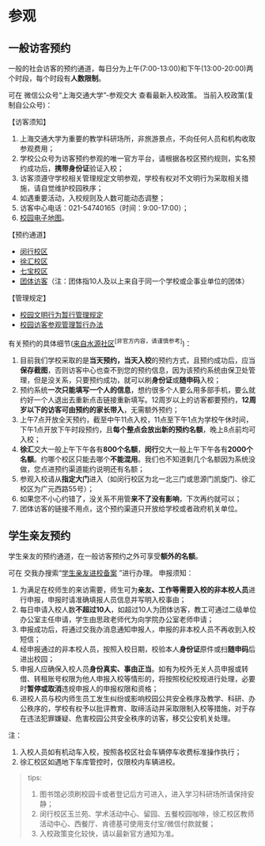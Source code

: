 # 参观

## 一般访客预约

一般的社会访客的预约通道，每日分为上午(7:00-13:00)和下午(13:00-20:00)两个时段，每个时段有**人数限制**。

可在 微信公众号“上海交通大学”-参观交大 查看最新入校政策。
当前入校政策(复制自公众号)：


【访客须知】
1. 上海交通大学为重要的教学科研场所，非旅游景点，不向任何人员和机构收取参观费用；
2. 学校公众号为访客预约参观的唯一官方平台，请根据各校区预约规则，实名预约成功后，**携带身份证**验证入校；
3. 访客须遵守学校相关管理规定文明参观，学校有权对不文明行为采取相关措施，请自觉维护校园秩序；
4. 如遇重要活动，入校规则及人数可能动态调整；
5. 访客中心电话：021-54740165（时间：9:00-17:00）；
6. [校园电子地图](https://map.sjtu.edu.cn)。

【预约通道】
* [闵行校区](https://sjtu.cn/vreg/mh)
* [徐汇校区](https://sjtu.cn/vreg/xh)
* [七宝校区](https://sjtu.cn/vreg/qb)
* [团体访客](https://hellocampus.sjtu.edu.cn/)（注：团体指10人及以上来自于同一个学校或企事业单位的团体）

【管理规定】
* [校园文明行为暂行管理规定](https://xygl.sjtu.edu.cn/?m=module_g_article.ui_portal.detail&id=334DA3ACC7DA78E7404EF791475F6E98)
* [校园访客参观管理暂行办法](https://gk.sjtu.edu.cn/Assets/userfiles/sys_eb538c1c-65ff-4e82-8e6a-a1ef01127fed/files/20250702/20250702141303220.pdf)

有关预约的具体细节([来自水源社区](https://shuiyuan.sjtu.edu.cn/t/topic/265694/214)<sup>[非官方内容，请谨慎参考]</sup>)：
1. 目前我们学校采取的是**当天预约，当天入校**的预约方式，且预约成功后，应当**保存截图**，否则访客中心也查不到您的预约信息，因为该预约系统由保卫处管理，但是没关系，只要预约成功，就可以刷**身份证**或**随申码**入校；
2. 预约系统**一次只能填写一个人的信息**，想约很多个人要么用多部手机，要么就约好一个人退出去重新点击链接重新填写。12周岁以上的访客都要预约，**12周岁以下的访客可由预约的家长带入**，无需额外预约；
3. 上午7点开放全天预约，截至中午11点入校，11点至下午1点为学校午休时间，下午1点开放下午时段预约，且**每个整点会放出新的预约名额**，晚上8点前均可入校；
4. **徐汇**交大一般上午下午各有**800个名额**，**闵行**交大一般上午下午各有**2000个名额**。约哪个校区只能去哪个**不能混用**。我们也不知道剩几个名额因为系统没做，您点进预约渠道能约说明还有名额；
5. 参观入校请从**指定大门**进入（如闵行校区为北一北三门或思源门凯旋门、徐汇校区为广元西路55号）；
6. 如果您不小心约错了，没关系不用管**来不了没有影响**，下次再约就可以；
7. 团体访客的链接不用点，这个预约渠道只开放给学校或者政府机关单位。

## 学生亲友预约
学生亲友的预约通道，在一般访客预约之外可享受**额外的名额**。

可在 交我办搜索“[学生亲友进校备案](https://form.sjtu.edu.cn/infoplus/form/student_relatives_inout/start) ”进行办理。
申报须知：


1. 为满足在校师生的来访需要，师生可为**亲友、工作等需要入校的非本校人员**进行申报，申报时请准确填报人员信息并写明入校事由；
2. 每日申请入校人数**不超过10人**，如超过10人为团体访客，教工可通过二级单位办公室主任申请，学生由思政老师代为向学院办公室老师申请；
3. 申报成功后，将通过交我办消息通知申报人，申报的非本校人员不再收到入校短信；
4. 经申报通过的非本校人员，按照入校日期，校验本人**身份证**原件或扫**随申码**后进出校园；
5. 申报人应确保入校人员**身份真实、事由正当**。如有为校外无关人员申报或转借、转租账号权限为他人申报入校等情形的，将按照校纪校规进行处理，必要时**暂停或取消**违规申报人的申报权限和资格；
6. 进校人员与校内师生员工发生纠纷或影响校园公共安全秩序及教学、科研、办公秩序的，学校有权予以批评教育、取缔活动并采取限制入校等措施，对于存在违法犯罪嫌疑、危害校园公共安全秩序的访客，移交公安机关处理。

注：
1. 入校人员如有机动车入校，按照各校区社会车辆停车收费标准操作执行；
2. 徐汇校区如遇地下车库管控时，仅限校内车辆进校。

>tips:
>1. 图书馆必须刷校园卡或者登记后方可进入，进入学习科研场所请保持安静；
>2. 闵行校区玉兰苑、学术活动中心、留园、五餐校园咖啡，徐汇校区教师活动中心、西餐厅、肯德基可使用支付宝/微信付款就餐；
>3. 入校政策变化较快，请以最新官方通知为准。